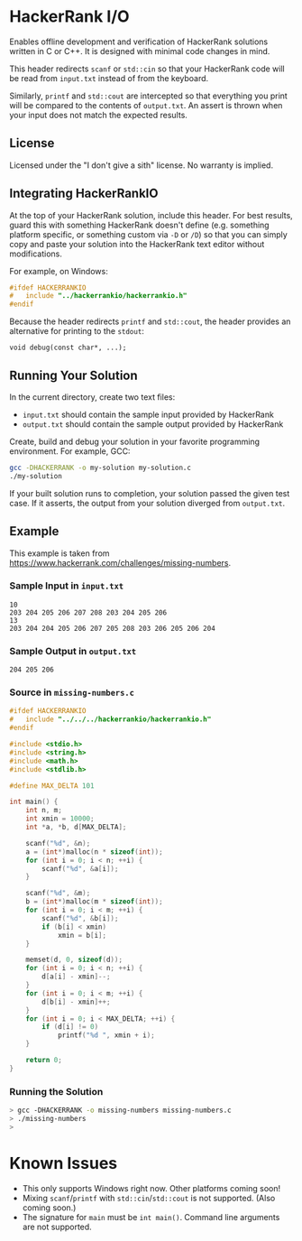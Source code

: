 HackerRank I/O
==============

Enables offline development and verification of HackerRank solutions written in C or C++. It is designed with minimal code changes in mind.

This header redirects `scanf` or `std::cin` so that your HackerRank code will be read from `input.txt` instead of from the keyboard. 

Similarly, `printf` and `std::cout` are intercepted so that everything you print will be compared to the contents of `output.txt`. An assert is thrown when your input does not match the expected results.

License
-------
Licensed under the "I don't give a sith" license. No warranty is implied.


Integrating HackerRankIO
------------------------
At the top of your HackerRank solution, include this header. For best results, guard this with something HackerRank doesn't define (e.g. something platform specific, or something custom via `-D` or `/D`) so that you can simply copy and paste your solution into the HackerRank text editor without modifications.

For example, on Windows:

```cpp
#ifdef HACKERRANKIO
#	include "../hackerrankio/hackerrankio.h"
#endif
```

Because the header redirects `printf` and `std::cout`, the header provides an alternative for printing to the `stdout`: 

`void debug(const char*, ...);`


Running Your Solution
---------------------
In the current directory, create two text files: 

* `input.txt` should contain the sample input provided by HackerRank
* `output.txt` should contain the sample output provided by HackerRank

Create, build and debug your solution in your favorite programming environment. For example, GCC:

```bash
gcc -DHACKERRANK -o my-solution my-solution.c
./my-solution
```

If your built solution runs to completion, your solution passed the given test case. If it asserts, the output from your solution diverged from `output.txt`.


Example
-------
This example is taken from https://www.hackerrank.com/challenges/missing-numbers.

### Sample Input in `input.txt`
```
10
203 204 205 206 207 208 203 204 205 206
13
203 204 204 205 206 207 205 208 203 206 205 206 204
```

### Sample Output in `output.txt`
```
204 205 206
```

### Source in `missing-numbers.c`
```c
#ifdef HACKERRANKIO
#   include "../../../hackerrankio/hackerrankio.h"
#endif

#include <stdio.h>
#include <string.h>
#include <math.h>
#include <stdlib.h>

#define MAX_DELTA 101

int main() {
    int n, m;
    int xmin = 10000;
    int *a, *b, d[MAX_DELTA];

    scanf("%d", &n);
    a = (int*)malloc(n * sizeof(int));
    for (int i = 0; i < n; ++i) {
        scanf("%d", &a[i]);
    }

    scanf("%d", &m);
    b = (int*)malloc(m * sizeof(int));
    for (int i = 0; i < m; ++i) {
        scanf("%d", &b[i]);
        if (b[i] < xmin)
            xmin = b[i];
    }

    memset(d, 0, sizeof(d));
    for (int i = 0; i < n; ++i) {
        d[a[i] - xmin]--;
    }
    for (int i = 0; i < m; ++i) {
        d[b[i] - xmin]++;
    }
    for (int i = 0; i < MAX_DELTA; ++i) {
        if (d[i] != 0)
            printf("%d ", xmin + i);
    }

    return 0;
}
```

### Running the Solution
```bash
> gcc -DHACKERRANK -o missing-numbers missing-numbers.c
> ./missing-numbers
>
```

Known Issues
============
* This only supports Windows right now. Other platforms coming soon!
* Mixing `scanf`/`printf` with `std::cin`/`std::cout` is not supported. (Also coming soon.)
* The signature for `main` must be `int main()`. Command line arguments are not supported.
